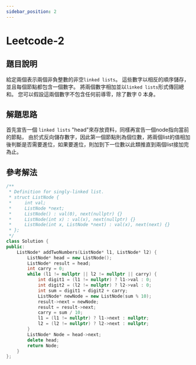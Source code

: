 ```yaml
---
sidebar_position: 2
---
```

# Leetcode-2
## 題目說明
給定兩個表示兩個非負整數的非空`linked lists`。 這些數字以相反的順序儲存，並且每個節點都包含一個數字。 將兩個數字相加並以`linked lists`形式傳回總和。
您可以假設這兩個數字不包含任何前導零，除了數字 0 本身。
## 解題思路
首先宣告一個 `linked lists` "head"來存放資料，同樣再宣告一個node指向當前的節點， 由於式反向儲存數字，因此第一個節點則為個位數，將兩個list的值相加後判斷是否需要進位，如果要進位，則加到下一位數以此類推直到兩個list接加完為止。
## 參考解法
```cpp title="C++" showLineNumbers
/**
 * Definition for singly-linked list.
 * struct ListNode {
 *     int val;
 *     ListNode *next;
 *     ListNode() : val(0), next(nullptr) {}
 *     ListNode(int x) : val(x), next(nullptr) {}
 *     ListNode(int x, ListNode *next) : val(x), next(next) {}
 * };
 */
class Solution {
public:
    ListNode* addTwoNumbers(ListNode* l1, ListNode* l2) {
        ListNode* head = new ListNode();
        ListNode* result = head;
        int carry = 0;
        while (l1 != nullptr || l2 != nullptr || carry) {
            int digit1 = (l1 != nullptr) ? l1->val : 0;
            int digit2 = (l2 != nullptr) ? l2->val : 0;
            int sum = digit1 + digit2 + carry;
            ListNode* newNode = new ListNode(sum % 10);
            result->next = newNode;
            result = result->next;
            carry = sum / 10;
            l1 = (l1 != nullptr) ? l1->next : nullptr;
            l2 = (l2 != nullptr) ? l2->next : nullptr;
        }
        ListNode* Node = head->next;
        delete head;
        return Node;
    }
};
```